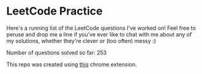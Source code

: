 # LeetCode Practice

Here's a running list of the LeetCode questions I've worked on! Feel free to peruse and drop me a line if you've ever like to chat with me about any of my solutions, whether they're clever or (too often) messy :)

Number of questions solved so far: 253

This repo was created using [this](https://github.com/QasimWani/LeetHub) chrome extension.
